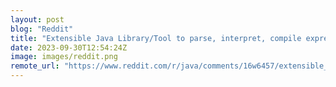 ```yaml
---
layout: post
blog: "Reddit"
title: "Extensible Java Library/Tool to parse, interpret, compile expressions."
date: 2023-09-30T12:54:24Z
image: images/reddit.png
remote_url: "https://www.reddit.com/r/java/comments/16w6457/extensible_java_librarytool_to_parse_interpret/"
---
```

